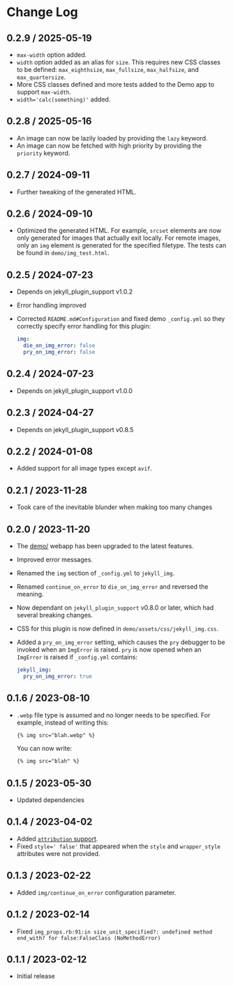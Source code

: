 # Change Log

## 0.2.9 / 2025-05-19

* `max-width` option added.
* `width` option added as an alias for `size`.
  This requires new CSS classes to be defined:
  `max_eighthsize`, `max_fullsize`, `max_halfsize`, and `max_quartersize`.
* More CSS classes defined and more tests added to the Demo app to support `max-width`.
* `width='calc(something)'` added.


## 0.2.8 / 2025-05-16

* An image can now be lazily loaded by providing the `lazy` keyword.
* An image can now be fetched with high priority by providing the `priority` keyword.


## 0.2.7 / 2024-09-11

* Further tweaking of the generated HTML.


## 0.2.6 / 2024-09-10

* Optimized the generated HTML.
  For example, `srcset` elements are now only generated for images that actually exit locally.
  For remote images, only an `img` element is generated for the specified filetype.
  The tests can be found in `demo/img_test.html`.


## 0.2.5 / 2024-07-23

* Depends on jekyll_plugin_support v1.0.2
* Error handling improved
* Corrected `README.md#Configuration` and fixed demo `_config.yml`
  so they correctly specify error handling for this plugin:

  ```yaml
  img:
    die_on_img_error: false
    pry_on_img_error: false
  ```


## 0.2.4 / 2024-07-23

* Depends on jekyll_plugin_support v1.0.0


## 0.2.3 / 2024-04-27

* Depends on jekyll_plugin_support v0.8.5


## 0.2.2 / 2024-01-08

* Added support for all image types except `avif`.


## 0.2.1 / 2023-11-28

* Took care of the inevitable blunder when making too many changes


## 0.2.0 / 2023-11-20

* The [demo/](demo/) webapp has been upgraded to the latest features.
* Improved error messages.
* Renamed the `img` section of `_config.yml` to `jekyll_img`.
* Renamed `continue_on_error` to `die_on_img_error` and reversed the meaning.
* Now dependant on `jekyll_plugin_support` v0.8.0 or later, which had several breaking changes.
* CSS for this plugin is now defined in `demo/assets/css/jekyll_img.css`.
* Added a `pry_on_img_error` setting, which causes the `pry` debugger to be invoked when an `ImgError` is raised.
  `pry` is now opened when an `ImgError` is raised if `_config.yml` contains:

  ```yaml
  jekyll_img:
    pry_on_img_error: true
  ```


## 0.1.6 / 2023-08-10

* `.webp` file type is assumed and no longer needs to be specified.
  For example, instead of writing this:

  ```html
  {% img src="blah.webp" %}
  ```

  You can now write:

  ```html
  {% img src="blah" %}
  ```


## 0.1.5 / 2023-05-30

* Updated dependencies


## 0.1.4 / 2023-04-02

* Added [`attribution` support](https://github.com/mslinn/jekyll_plugin_support#subclass-attribution).
* Fixed `style=' false'` that appeared when the `style` and `wrapper_style` attributes were not provided.


## 0.1.3 / 2023-02-22

* Added `img/continue_on_error` configuration parameter.


## 0.1.2 / 2023-02-14

* Fixed `img_props.rb:91:in size_unit_specified?: undefined method end_with? for false:FalseClass (NoMethodError)`


## 0.1.1 / 2023-02-12

* Initial release
